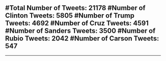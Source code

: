 #Total Number of Tweets: 21178 
#Number of Clinton Tweets: 5805
#Number of Trump Tweets: 4692
#Number of Cruz Tweets: 4591
#Number of Sanders Tweets: 3500
#Number of Rubio Tweets: 2042
#Number of Carson Tweets: 547
---
---
